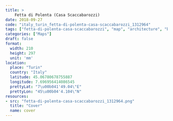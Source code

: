```yaml
---
title: > 
    Fetta di Polenta (Casa Scaccabarozzi)
date: 2018-09-27
code: "italy_turin_fetta-di-polenta-casa-scaccabarozzi_1312964"
tags: ["fetta-di-polenta-casa-scaccabarozzi", "map", "architecture", "buildings", "Turin", "Italy"]
categories: ["Maps"]
draft: false
format:
  width: 210
  height: 297
  unit: 'mm'
location:
  place: "Turin"
  country: "Italy"
  latitude: 45.06780678755887
  longitude: 7.696956414086545
  prettyLat: "7\u00b041'49.04\"E"
  prettyLon: "45\u00b04'4.104\"N"
resources:
- src: "fetta-di-polenta-casa-scaccabarozzi_1312964.png"
  title: "Cover"
  name: cover
---
```

